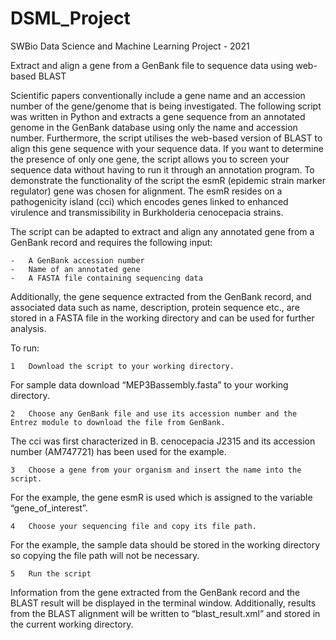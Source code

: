 # DSML_Project
SWBio Data Science and Machine Learning Project - 2021

Extract and align a gene from a GenBank file to sequence data using web-based BLAST

Scientific papers conventionally include a gene name and an accession number of the gene/genome that is being investigated. The following script was written in Python and extracts a gene sequence from an annotated genome in the GenBank database using only the name and accession number. Furthermore, the script utilises the web-based version of BLAST to align this gene sequence with your sequence data. If you want to determine the presence of only one gene, the script allows you to screen your sequence data without having to run it through an annotation program. To demonstrate the functionality of the script the esmR (epidemic strain marker regulator) gene was chosen for alignment. The esmR resides on a pathogenicity island (cci) which encodes genes linked to enhanced virulence and transmissibility in Burkholderia cenocepacia strains.

The script can be adapted to extract and align any annotated gene from a GenBank record and requires the following input:

    -	A GenBank accession number
    -	Name of an annotated gene
    -	A FASTA file containing sequencing data

Additionally, the gene sequence extracted from the GenBank record, and associated data such as name, description, protein sequence etc., are stored in a FASTA file in the working directory and can be used for further analysis.

To run:

    1	Download the script to your working directory.

For sample data download “MEP3Bassembly.fasta” to your working directory.
                
    2	Choose any GenBank file and use its accession number and the Entrez module to download the file from GenBank.

The cci was first characterized in B. cenocepacia J2315 and its accession number (AM747721) has been used for the example.
                
    3	Choose a gene from your organism and insert the name into the script.

For the example, the gene esmR is used which is assigned to the variable “gene_of_interest”. 

    4	Choose your sequencing file and copy its file path.

For the example, the sample data should be stored in the working directory so copying the file path will not be necessary.
                
    5	Run the script

Information from the gene extracted from the GenBank record and the BLAST result will be displayed in the terminal window. Additionally, results from the BLAST alignment will be written to “blast_result.xml” and stored in the current working directory.
